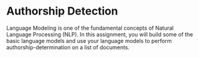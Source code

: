# Authorship Detection
Language Modeling is one of the fundamental concepts of Natural Language Processing
(NLP). In this assignment, you will build some of the basic language models and use
your language models to perform authorship-determination on a list of documents.
